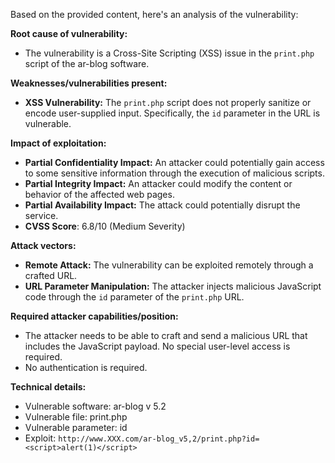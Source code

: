 Based on the provided content, here's an analysis of the vulnerability:

**Root cause of vulnerability:**

*   The vulnerability is a Cross-Site Scripting (XSS) issue in the `print.php` script of the ar-blog software.

**Weaknesses/vulnerabilities present:**

*   **XSS Vulnerability:** The `print.php` script does not properly sanitize or encode user-supplied input. Specifically, the `id` parameter in the URL is vulnerable.

**Impact of exploitation:**

*   **Partial Confidentiality Impact:** An attacker could potentially gain access to some sensitive information through the execution of malicious scripts.
*   **Partial Integrity Impact:** An attacker could modify the content or behavior of the affected web pages.
*   **Partial Availability Impact:** The attack could potentially disrupt the service.
*   **CVSS Score**: 6.8/10 (Medium Severity)

**Attack vectors:**

*   **Remote Attack:** The vulnerability can be exploited remotely through a crafted URL.
*   **URL Parameter Manipulation:** The attacker injects malicious JavaScript code through the `id` parameter of the `print.php` URL.

**Required attacker capabilities/position:**

*   The attacker needs to be able to craft and send a malicious URL that includes the JavaScript payload. No special user-level access is required.
*   No authentication is required.
    
**Technical details:**
*   Vulnerable software: ar-blog v 5.2
*   Vulnerable file: print.php
*   Vulnerable parameter: id
*   Exploit: `http://www.XXX.com/ar-blog_v5,2/print.php?id=<script>alert(1)</script>`